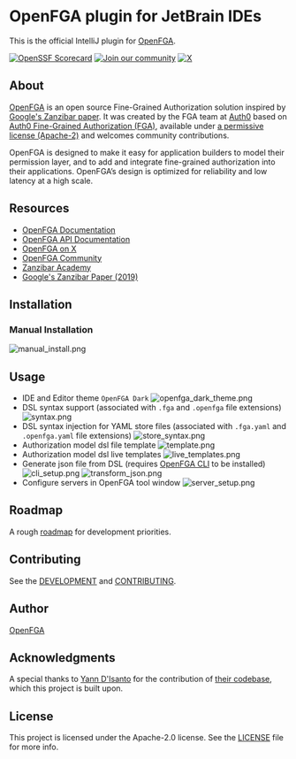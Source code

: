 # OpenFGA plugin for JetBrain IDEs

This is the official IntelliJ plugin for [OpenFGA](https://openfga.dev/).

[![OpenSSF Scorecard](https://api.securityscorecards.dev/projects/github.com/openfga/intellij-plugin/badge)](https://securityscorecards.dev/viewer/?uri=github.com/openfga/intellij-plugin)
[![Join our community](https://img.shields.io/badge/slack-cncf_%23openfga-40abb8.svg?logo=slack)](https://openfga.dev/community)
[![X](https://img.shields.io/twitter/follow/openfga?color=%23179CF0&logo=X&style=flat-square "@openfga on X")](https://x.com/openfga)

## About

[OpenFGA](https://openfga.dev) is an open source Fine-Grained Authorization solution inspired by [Google's Zanzibar paper](https://research.google/pubs/pub48190/). It was created by the FGA team at [Auth0](https://auth0.com) based on [Auth0 Fine-Grained Authorization (FGA)](https://fga.dev), available under [a permissive license (Apache-2)](https://github.com/openfga/rfcs/blob/main/LICENSE) and welcomes community contributions.

OpenFGA is designed to make it easy for application builders to model their permission layer, and to add and integrate fine-grained authorization into their applications. OpenFGA’s design is optimized for reliability and low latency at a high scale.

## Resources

- [OpenFGA Documentation](https://openfga.dev/docs)
- [OpenFGA API Documentation](https://openfga.dev/api/service)
- [OpenFGA on X](https://x.com/openfga)
- [OpenFGA Community](https://openfga.dev/community)
- [Zanzibar Academy](https://zanzibar.academy)
- [Google's Zanzibar Paper (2019)](https://research.google/pubs/pub48190/)


## Installation

### Manual Installation

![manual_install.png](docs/manual_install.png)

## Usage

* IDE and Editor theme `OpenFGA Dark`
![openfga_dark_theme.png](docs/openfga_dark_theme.png)
* DSL syntax support (associated with `.fga` and `.openfga` file extensions)
![syntax.png](docs/syntax.png)
* DSL syntax injection for YAML store files (associated with `.fga.yaml` and `.openfga.yaml` file extensions)
![store_syntax.png](docs/store_syntax.png)
* Authorization model dsl file template
![template.png](docs/template.png)
* Authorization model dsl live templates
![live_templates.png](docs/live_templates.png)
* Generate json file from DSL (requires [OpenFGA CLI](https://github.com/openfga/cli) to be installed)
![cli_setup.png](docs/cli_setup.png)
![transform_json.png](docs/transform_json.png)
* Configure servers in OpenFGA tool window
![server_setup.png](docs/server_setup.png)

## Roadmap

A rough [roadmap](https://github.com/orgs/openfga/projects/1) for development priorities.

## Contributing

See the [DEVELOPMENT](./docs/DEVELOPMENT.md) and [CONTRIBUTING](https://github.com/openfga/.github/blob/main/CONTRIBUTING.md).

## Author

[OpenFGA](https://github.com/openfga)

## Acknowledgments

A special thanks to [Yann D'Isanto](https://github.com/le-yams) for the contribution of [their codebase](https://github.com/le-yams/openfga4intellij), which this project is built upon.

## License

This project is licensed under the Apache-2.0 license. See the [LICENSE](https://github.com/openfga/vscode-ext/blob/main/LICENSE) file for more info.
